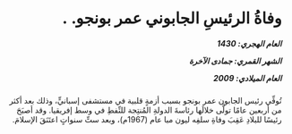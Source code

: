 <h1 dir="rtl">وفاةُ الرئيسِ الجابوني عمر بونجو. .</h1>

<h5 dir="rtl">العام الهجري:  1430

الشهر القمري: جمادى الآخرة

العام الميلادي: 2009</h5>

<p dir="rtl">تُوفِّي رئيس الجابون عمر بونجو بسبب أزمةٍ قلبية في مستشفى إسبانيٍّ، وذلك بعد أكثر من أربعين عامًا تولَّى خلالَها رئاسةَ الدولةِ المُنتِجة للنِّفطِ في وسط إفريقيا. وقد أصبَحَ رئيسًا للبلادِ عَقِبَ وفاةِ سلفِه ليون مبا عام (1967م)، وبعد ستِّ سنواتٍ اعتَنَقَ الإسلامَ.</p></br>
